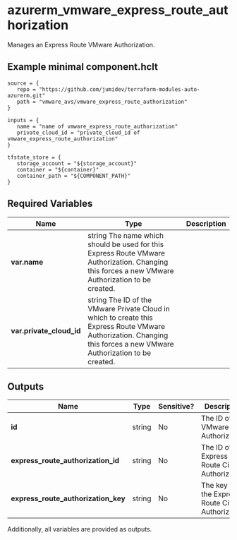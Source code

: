 # azurerm_vmware_express_route_authorization

Manages an Express Route VMware Authorization.

## Example minimal component.hclt

```hcl
source = {
   repo = "https://github.com/jumidev/terraform-modules-auto-azurerm.git" 
   path = "vmware_avs/vmware_express_route_authorization" 
}

inputs = {
   name = "name of vmware_express_route_authorization" 
   private_cloud_id = "private_cloud_id of vmware_express_route_authorization" 
}

tfstate_store = {
   storage_account = "${storage_account}" 
   container = "${container}" 
   container_path = "${COMPONENT_PATH}" 
}

```

## Required Variables

| Name | Type |  Description |
| ---- | --------- |  ----------- |
| **var.name** | string  The name which should be used for this Express Route VMware Authorization. Changing this forces a new VMware Authorization to be created. | 
| **var.private_cloud_id** | string  The ID of the VMware Private Cloud in which to create this Express Route VMware Authorization. Changing this forces a new VMware Authorization to be created. | 



## Outputs

| Name | Type | Sensitive? | Description |
| ---- | ---- | --------- | --------- |
| **id** | string | No  | The ID of the VMware Authorization. | 
| **express_route_authorization_id** | string | No  | The ID of the Express Route Circuit Authorization. | 
| **express_route_authorization_key** | string | No  | The key of the Express Route Circuit Authorization. | 

Additionally, all variables are provided as outputs.
